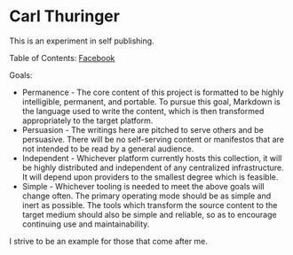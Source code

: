 # Carl Thuringer

This is an experiment in self publishing.

Table of Contents:
[Facebook](/facebook)

Goals:

- Permanence - The core content of this project is formatted to be highly intelligible, permanent, and portable. To pursue this goal, Markdown is the language used to write the content, which is then transformed appropriately to the target platform.
- Persuasion - The writings here are pitched to serve others and be persuasive. There will be no self-serving content or manifestos that are not intended to be read by a general audience.
- Independent - Whichever platform currently hosts this collection, it will be highly distributed and independent of any centralized infrastructure. It will depend upon providers to the smallest degree which is feasible.
- Simple - Whichever tooling is needed to meet the above goals will change often. The primary operating mode should be as simple and inert as possible. The tools which transform the source content to the target medium should also be simple and reliable, so as to encourage continuing use and maintainability.

I strive to be an example for those that come after me.
